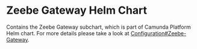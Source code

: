 # Zeebe Gateway Helm Chart

Contains the Zeebe Gateway subchart, which is part of Camunda Platform Helm chart. For more details please take a look at [Configuration#Zeebe-Gateway](../..#zeebe-gateway).
